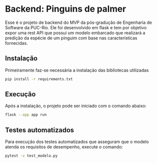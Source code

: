 # Backend: Pinguins de palmer

Esse é o projeto de backend do MVP da pós-gradução de Engenharia de Software da PUC-Rio. Ele foi desenvolvido em flask e tem por objetivo expor uma rest API que possui um modelo embarcado que realizará a predição da espécie de um pinguim com base nas características fornecidas.

## Instalação

Primeiramente faz-se necessária a instalação das bibliotecas utilizadas

```bash
pip install -r requirements.txt
```

## Execução

Após a instalação, o projeto pode ser iniciado com o comando abaixo:

```bash
flask --app app run
```

## Testes automatizados

Para execução dos testes automatizados que asseguram que o modelo atenda os requisitos de desempenho, execute o comando:

```bash
pytest -v test_modelo.py
```
